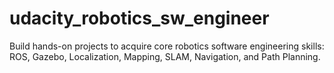 # udacity_robotics_sw_engineer
Build hands-on projects to acquire core robotics software engineering skills: ROS, Gazebo, Localization, Mapping, SLAM, Navigation, and Path Planning.
